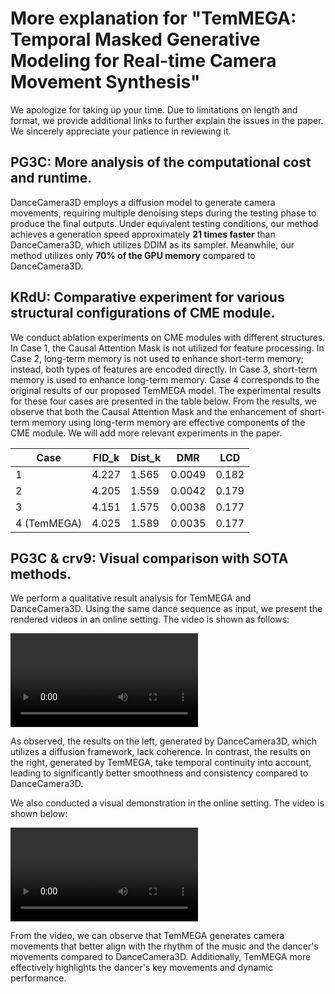 # More explanation for "TemMEGA: Temporal Masked Generative Modeling for Real-time Camera Movement Synthesis"

We apologize for taking up your time. Due to limitations on length and format, we provide additional links to further explain the issues in the paper. We sincerely appreciate your patience in reviewing it.

## PG3C: More analysis of the computational cost and runtime.

DanceCamera3D employs a diffusion model to generate camera movements, requiring multiple denoising steps during the testing phase to produce the final outputs. Under equivalent testing conditions, our method achieves a generation speed approximately **21 times faster** than DanceCamera3D, which utilizes DDIM as its sampler. Meanwhile, our method utilizes only **70% of the GPU memory** compared to DanceCamera3D.



## KRdU: Comparative experiment for various structural configurations of CME module.

We conduct ablation experiments on CME modules with different structures. In Case 1, the Causal Attention Mask is not utilized for feature processing. In Case 2, long-term memory is not used to enhance short-term memory; instead, both types of features are encoded directly. In Case 3, short-term memory is used to enhance long-term memory. Case 4 corresponds to the original results of our proposed TemMEGA model. The experimental results for these four cases are presented in the table below. From the results, we observe that both the Causal Attention Mask and the enhancement of short-term memory using long-term memory are effective components of the CME module. We will add more relevant experiments in the paper.

| Case | FID_k | Dist_k | DMR    | LCD   |
|------|-------|--------|--------|-------|
| 1    | 4.227 | 1.565  | 0.0049 | 0.182 |
| 2    | 4.205 | 1.559  | 0.0042 | 0.179 |
| 3    | 4.151 | 1.575  | 0.0038       | 0.177      |
| 4 (TemMEGA)    | 4.025 | 1.589  | 0.0035 | 0.177 |


## PG3C & crv9: Visual comparison with SOTA methods.

We perform a qualitative result analysis for TemMEGA and DanceCamera3D. Using the same dance sequence as input, we present the rendered videos in an online setting. The video is shown as follows:


<video src="https://github.com/shydyl/CVPR-3204/raw/main/offline.mp4"></video>

As observed, the results on the left, generated by DanceCamera3D, which utilizes a diffusion framework, lack coherence. In contrast, the results on the right, generated by TemMEGA, take temporal continuity into account, leading to significantly better smoothness and consistency compared to DanceCamera3D.

We also conducted a visual demonstration in the online setting. The video is shown below:

<video src="https://github.com/shydyl/CVPR-3204/raw/main/offline.mp4"></video>

From the video, we can observe that TemMEGA generates camera movements that better align with the rhythm of the music and the dancer's movements compared to DanceCamera3D. Additionally, TemMEGA more effectively highlights the dancer's key movements and dynamic performance.